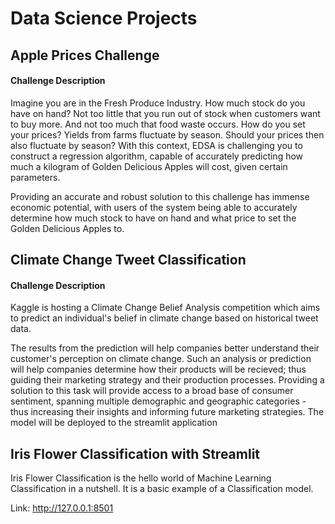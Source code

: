 <h1>Data Science Projects</h1>

<h2>Apple Prices Challenge</h2>
<h4>Challenge Description</h4>
Imagine you are in the Fresh Produce Industry. How much stock do you have on hand? Not too little that you run out of stock when customers want to buy more. And not too much that food waste occurs. How do you set your prices? Yields from farms fluctuate by season. Should your prices then also fluctuate by season?
With this context, EDSA is challenging you to construct a regression algorithm, capable of accurately predicting how much a kilogram of Golden Delicious Apples will cost, given certain parameters.

Providing an accurate and robust solution to this challenge has immense economic potential, with users of the system being able to accurately determine how much stock to have on hand and what price to set the Golden Delicious Apples to.<br>

<h2>Climate Change Tweet Classification</h2>
<h4>Challenge Description</h4>
Kaggle is hosting a Climate Change Belief Analysis competition which aims to predict an individual's belief in climate change based on historical tweet data.

The results from the prediction will help companies better understand their customer's perception on climate change. Such an analysis or prediction will help companies determine how their products will be recieved; thus guiding their marketing strategy and their production processes. Providing a solution to this task will provide access to a broad base of consumer sentiment, spanning multiple demographic and geographic categories - thus increasing their insights and informing future marketing strategies. The model will be deployed to the streamlit application

<h2>Iris Flower Classification with Streamlit</h2>

Iris Flower Classification is the hello world of Machine Learning Classification in a nutshell. It is a basic example of a Classification model.

Link: http://127.0.0.1:8501
